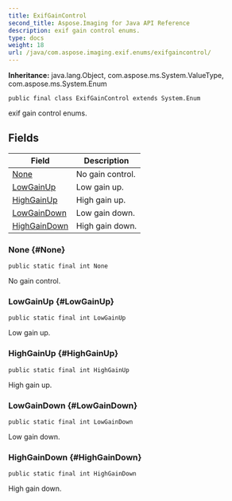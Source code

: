 ```yaml
---
title: ExifGainControl
second_title: Aspose.Imaging for Java API Reference
description: exif gain control enums.
type: docs
weight: 18
url: /java/com.aspose.imaging.exif.enums/exifgaincontrol/
---
```

**Inheritance:**
java.lang.Object, com.aspose.ms.System.ValueType, com.aspose.ms.System.Enum
```
public final class ExifGainControl extends System.Enum
```

exif gain control enums.
## Fields

| Field | Description |
| --- | --- |
| [None](#None) | No gain control. |
| [LowGainUp](#LowGainUp) | Low gain up. |
| [HighGainUp](#HighGainUp) | High gain up. |
| [LowGainDown](#LowGainDown) | Low gain down. |
| [HighGainDown](#HighGainDown) | High gain down. |
### None {#None}
```
public static final int None
```


No gain control.

### LowGainUp {#LowGainUp}
```
public static final int LowGainUp
```


Low gain up.

### HighGainUp {#HighGainUp}
```
public static final int HighGainUp
```


High gain up.

### LowGainDown {#LowGainDown}
```
public static final int LowGainDown
```


Low gain down.

### HighGainDown {#HighGainDown}
```
public static final int HighGainDown
```


High gain down.

